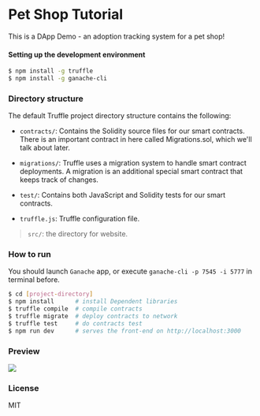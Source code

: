 # Pet Shop Tutorial

This is a DApp Demo - an adoption tracking system for a pet shop!

#### Setting up the development environment

```bash
$ npm install -g truffle
$ npm install -g ganache-cli
```

### Directory structure

The default Truffle project directory structure contains the following:

- `contracts/`: Contains the Solidity source files for our smart contracts. There is an important contract in here called Migrations.sol, which we'll talk about later.

- `migrations/`: Truffle uses a migration system to handle smart contract deployments. A migration is an additional special smart contract that keeps track of changes.

- `test/`: Contains both JavaScript and Solidity tests for our smart contracts.

- `truffle.js`: Truffle configuration file.

> `src/`: the directory for website.

### How to run

You should launch `Ganache` app, or execute `ganache-cli -p 7545 -i 5777` in terminal before.

```bash
$ cd [project-directory]
$ npm install      # install Dependent libraries
$ truffle compile  # compile contracts
$ truffle migrate  # deploy contracts to network
$ truffle test     # do contracts test
$ npm run dev      # serves the front-end on http://localhost:3000
```

### Preview
![](https://sai628-github-image.oss-cn-shenzhen.aliyuncs.com/2018-07-06-pet-shop-tutorial-preview-00.png?x-oss-process=image/resize,w_700)

### License

MIT